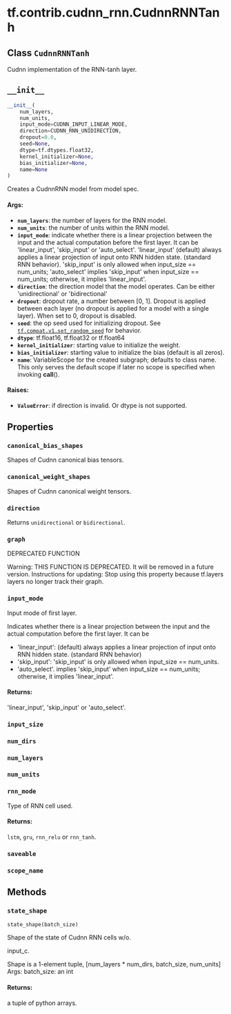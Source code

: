 <div itemscope itemtype="http://developers.google.com/ReferenceObject">
<meta itemprop="name" content="tf.contrib.cudnn_rnn.CudnnRNNTanh" />
<meta itemprop="path" content="Stable" />
<meta itemprop="property" content="canonical_bias_shapes"/>
<meta itemprop="property" content="canonical_weight_shapes"/>
<meta itemprop="property" content="direction"/>
<meta itemprop="property" content="graph"/>
<meta itemprop="property" content="input_mode"/>
<meta itemprop="property" content="input_size"/>
<meta itemprop="property" content="num_dirs"/>
<meta itemprop="property" content="num_layers"/>
<meta itemprop="property" content="num_units"/>
<meta itemprop="property" content="rnn_mode"/>
<meta itemprop="property" content="saveable"/>
<meta itemprop="property" content="scope_name"/>
<meta itemprop="property" content="__init__"/>
<meta itemprop="property" content="state_shape"/>
</div>

# tf.contrib.cudnn_rnn.CudnnRNNTanh

## Class `CudnnRNNTanh`

Cudnn implementation of the RNN-tanh layer.



<!-- Placeholder for "Used in" -->


<h2 id="__init__"><code>__init__</code></h2>

``` python
__init__(
    num_layers,
    num_units,
    input_mode=CUDNN_INPUT_LINEAR_MODE,
    direction=CUDNN_RNN_UNIDIRECTION,
    dropout=0.0,
    seed=None,
    dtype=tf.dtypes.float32,
    kernel_initializer=None,
    bias_initializer=None,
    name=None
)
```

Creates a CudnnRNN model from model spec.


#### Args:


* <b>`num_layers`</b>: the number of layers for the RNN model.
* <b>`num_units`</b>: the number of units within the RNN model.
* <b>`input_mode`</b>: indicate whether there is a linear projection between the
  input and the actual computation before the first layer. It can be
  'linear_input', 'skip_input' or 'auto_select'. 'linear_input' (default)
  always applies a linear projection of input onto RNN hidden state.
  (standard RNN behavior). 'skip_input' is only allowed when input_size ==
  num_units; 'auto_select' implies 'skip_input' when input_size ==
  num_units; otherwise, it implies 'linear_input'.
* <b>`direction`</b>: the direction model that the model operates. Can be either
  'unidirectional' or 'bidirectional'
* <b>`dropout`</b>: dropout rate, a number between [0, 1]. Dropout is applied between
  each layer (no dropout is applied for a model with a single layer). When
  set to 0, dropout is disabled.
* <b>`seed`</b>: the op seed used for initializing dropout. See
  <a href="../../../tf/random/set_random_seed.md"><code>tf.compat.v1.set_random_seed</code></a> for behavior.
* <b>`dtype`</b>: tf.float16, tf.float32 or tf.float64
* <b>`kernel_initializer`</b>: starting value to initialize the weight.
* <b>`bias_initializer`</b>: starting value to initialize the bias (default is all
  zeros).
* <b>`name`</b>: VariableScope for the created subgraph; defaults to class name. This
  only serves the default scope if later no scope is specified when
  invoking __call__().


#### Raises:


* <b>`ValueError`</b>: if direction is invalid. Or dtype is not supported.



## Properties

<h3 id="canonical_bias_shapes"><code>canonical_bias_shapes</code></h3>

Shapes of Cudnn canonical bias tensors.


<h3 id="canonical_weight_shapes"><code>canonical_weight_shapes</code></h3>

Shapes of Cudnn canonical weight tensors.


<h3 id="direction"><code>direction</code></h3>

Returns `unidirectional` or `bidirectional`.


<h3 id="graph"><code>graph</code></h3>

DEPRECATED FUNCTION

Warning: THIS FUNCTION IS DEPRECATED. It will be removed in a future version.
Instructions for updating:
Stop using this property because tf.layers layers no longer track their graph.

<h3 id="input_mode"><code>input_mode</code></h3>

Input mode of first layer.

Indicates whether there is a linear projection between the input and the
actual computation before the first layer. It can be
* 'linear_input': (default) always applies a linear projection of input
  onto RNN hidden state. (standard RNN behavior)
* 'skip_input': 'skip_input' is only allowed when input_size == num_units.
* 'auto_select'. implies 'skip_input' when input_size == num_units;
  otherwise, it implies 'linear_input'.

#### Returns:

'linear_input', 'skip_input' or 'auto_select'.


<h3 id="input_size"><code>input_size</code></h3>




<h3 id="num_dirs"><code>num_dirs</code></h3>




<h3 id="num_layers"><code>num_layers</code></h3>




<h3 id="num_units"><code>num_units</code></h3>




<h3 id="rnn_mode"><code>rnn_mode</code></h3>

Type of RNN cell used.


#### Returns:

`lstm`, `gru`, `rnn_relu` or `rnn_tanh`.


<h3 id="saveable"><code>saveable</code></h3>




<h3 id="scope_name"><code>scope_name</code></h3>






## Methods

<h3 id="state_shape"><code>state_shape</code></h3>

``` python
state_shape(batch_size)
```

Shape of the state of Cudnn RNN cells w/o.

input_c.

Shape is a 1-element tuple,
[num_layers * num_dirs, batch_size, num_units]
Args:
  batch_size: an int

#### Returns:

a tuple of python arrays.




